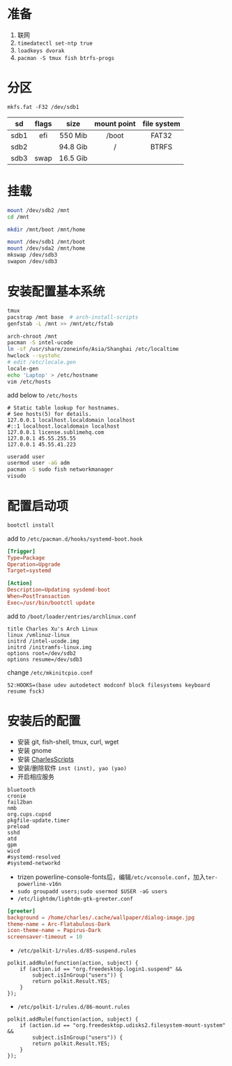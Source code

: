 # 准备

1. 联网
2. `timedatectl set-ntp true`
3. `loadkeys dvorak`
4. `pacman -S tmux fish btrfs-progs`

# 分区

`mkfs.fat -F32 /dev/sdb1`

|  sd  | flags |   size   | mount point | file system |
| :--: | :---: | :------: | :---------: | :---------: |
| sdb1 |  efi  | 550 Mib  |    /boot    |    FAT32    |
| sdb2 |       | 94.8 Gib |      /      |    BTRFS    |
| sdb3 | swap  | 16.5 Gib |             |             |

# 挂载

```bash
mount /dev/sdb2 /mnt
cd /mnt

mkdir /mnt/boot /mnt/home

mount /dev/sdb1 /mnt/boot
mount /dev/sda2 /mnt/home
mkswap /dev/sdb3
swapon /dev/sdb3
```

# 安装配置基本系统

```bash
tmux
pacstrap /mnt base  # arch-install-scripts
genfstab -L /mnt >> /mnt/etc/fstab

arch-chroot /mnt
pacman -S intel-ucode
ln -sf /usr/share/zoneinfo/Asia/Shanghai /etc/localtime
hwclock --systohc
# edit /etc/locale.gen
locale-gen
echo 'Laptop' > /etc/hostname
vim /etc/hosts
```

add below to `/etc/hosts`

```
# Static table lookup for hostnames.
# See hosts(5) for details.
127.0.0.1 localhost.localdomain localhost
#::1 localhost.localdomain localhost
127.0.0.1 license.sublimehq.com
127.0.0.1 45.55.255.55
127.0.0.1 45.55.41.223
```

```bash
useradd user
usermod user -aG adm
pacman -S sudo fish networkmanager
visudo
```

# 配置启动项

```bash
bootctl install
```

add to `/etc/pacman.d/hooks/systemd-boot.hook`

```toml
[Trigger]
Type=Package
Operation=Upgrade
Target=systemd

[Action]
Description=Updating sysdemd-boot
When=PostTransaction
Exec=/usr/bin/bootctl update
```

add to `/boot/loader/entries/archlinux.conf`

```
title Charles Xu's Arch Linux
linux /vmlinuz-linux
initrd /intel-ucode.img
initrd /initramfs-linux.img
options root=/dev/sdb2
options resume=/dev/sdb3
```

change `/etc/mkinitcpio.conf`

```
52:HOOKS=(base udev autodetect modconf block filesystems keyboard resume fsck)
```



#  安装后的配置

- 安装 git, fish-shell, tmux, curl, wget
- 安装 gnome
- 安装 [CharlesScripts](https://github.com/the0demiurge/CharlesScripts)
- 安装/删除软件 `inst (inst), yao (yao)`
- 开启相应服务

```
bluetooth
cronie
fail2ban
nmb
org.cups.cupsd
pkgfile-update.timer
preload
sshd
atd
gpm
wicd
#systemd-resolved
#systemd-networkd
```

- trizen powerline-console-fonts后，编辑`/etc/vconsole.conf`，加入`ter-powerline-v16n`
- `sudo groupadd users;sudo usermod $USER -aG users`
- `/etc/lightdm/lightdm-gtk-greeter.conf`

```toml
[greeter]
background = /home/charles/.cache/wallpaper/dialog-image.jpg
theme-name = Arc-Flatabulous-Dark
icon-theme-name = Papirus-Dark
screensaver-timeout = 10
```

- `/etc/polkit-1/rules.d/85-suspend.rules`

```
polkit.addRule(function(action, subject) {
    if (action.id == "org.freedesktop.login1.suspend" &&
        subject.isInGroup("users")) {
        return polkit.Result.YES;
    }
});
```

- `/etc/polkit-1/rules.d/86-mount.rules`

```
polkit.addRule(function(action, subject) {
    if (action.id == "org.freedesktop.udisks2.filesystem-mount-system" &&
        subject.isInGroup("users")) {
        return polkit.Result.YES;
    }
});
```

